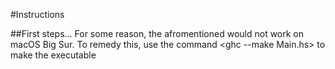 #Instructions

##First steps...
For some reason, the afromentioned <cabal run> would not work on macOS Big Sur. To remedy this, use the command <ghc --make Main.hs> to make the executable

